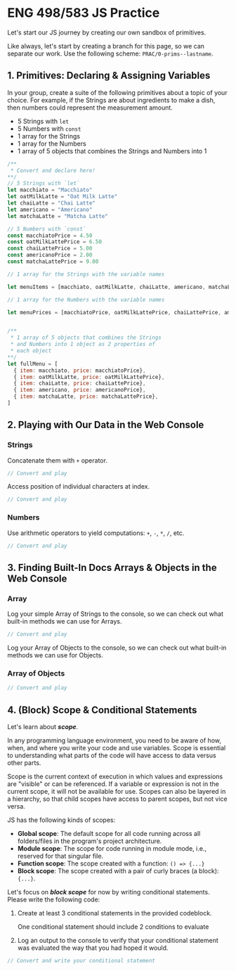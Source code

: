 # ENG 498/583 JS Practice

Let's start our JS journey by creating our own sandbox of primitives.

<p class="note">
  Like always, let's start by creating a branch for this page, so we can separate our work. Use the following scheme: <code>PRAC/0-prims--lastname</code>.
</p>

## 1. Primitives: Declaring & Assigning Variables

In your group, create a suite of the following primitives about a topic of your choice. For example, if the Strings are about ingredients to make a dish, then numbers could represent the measurement amount.

- 5 Strings with `let`
- 5 Numbers  with `const`
- 1 array for the Strings
- 1 array for the Numbers
- 1 array of 5 objects that combines the Strings and Numbers into 1

```js
/**
 * Convert and declare here!
**/
// 5 Strings with `let`
let macchiato = "Macchiato"
let oatMilkLatte = "Oat Milk Latte"
let chaiLatte = "Chai Latte"
let americano = "Americano"
let matchaLatte = "Matcha Latte"

// 5 Numbers with `const`
const macchiatoPrice = 4.50
const oatMilkLattePrice = 6.50
const chaiLattePrice = 5.00
const americanoPrice = 2.00
const matchaLattePrice = 9.00

// 1 array for the Strings with the variable names

let menuItems = [macchiato, oatMilkLatte, chaiLatte, americano, matchaLatte]

// 1 array for the Numbers with the variable names

let menuPrices = [macchiatoPrice, oatMilkLattePrice, chaiLattePrice, americanoPrice, matchaLattePrice]


/**
 * 1 array of 5 objects that combines the Strings
 * and Numbers into 1 object as 2 properties of
 * each object
**/
let fullMenu = [
  { item: macchiato, price: macchiatoPrice},
  { item: oatMilkLatte, price: oatMilkLattePrice},
  { item: chaiLatte, price: chaiLattePrice},
  { item: americano, price: americanoPrice},
  { item: matchaLatte, price: matchaLattePrice},
]

```

## 2. Playing with Our Data in the Web Console

### Strings

Concatenate them with `+` operator.

```javascript
// Convert and play
```

Access position of individual characters at index.

```javascript
// Convert and play
```

### Numbers

Use arithmetic operators to yield computations: `+`, `-`, `*`, `/`, etc.

```javascript
// Convert and play
```

## 3. Finding Built-In Docs Arrays & Objects in the Web Console

### Array

Log your simple Array of Strings to the console, so we can check out what built-in methods we can use for Arrays.

```javascript
// Convert and play
```

Log your Array of Objects to the console, so we can check out what built-in methods we can use for Objects.

### Array of Objects

```javascript
// Convert and play
```

## 4. (Block) Scope & Conditional Statements

Let's learn about ***scope***.

In any programming language environment, you need to be aware of how, when, and where you write your code and use variables. Scope is essential to understanding what parts of the code will have access to data versus other parts.

Scope is the current context of execution in which values and expressions are "visible" or can be referenced. If a variable or expression is not in the current scope, it will not be available for use. Scopes can also be layered in a hierarchy, so that child scopes have access to parent scopes, but not vice versa.

JS has the following kinds of scopes:

- **Global scope**: The default scope for all code running across all folders/files in the program's project architecture.
- **Module scope**: The scope for code running in module mode, i.e., reserved for that singular file.
- **Function scope**: The scope created with a function: `() => {...}`
- **Block scope**: The scope created with a pair of curly braces (a block): `{...}`.

Let's focus on ***block scope*** for now by writing conditional statements. Please write the following code:

1. Create at least 3 conditional statements in the provided codeblock.
    <p class="note">One conditional statement should include 2 conditions to evaluate</p>
2. Log an output to the console to verify that your conditional statement was evaluated the way that you had hoped it would.

```javascript
// Convert and write your conditional statement

```
